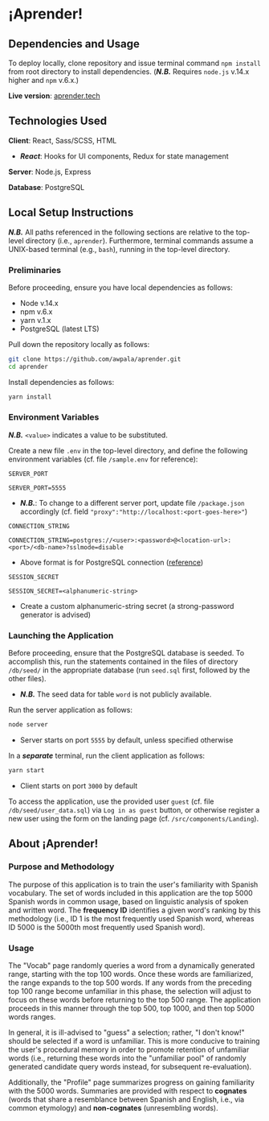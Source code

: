 # ¡Aprender!

## Dependencies and Usage

To deploy locally, clone repository and issue terminal command `npm install` from root directory to install dependencies. (***N.B.*** Requires `node.js` v.14.x higher and `npm` v.6.x.)

**Live version**: [aprender.tech](http://aprender.tech)

## Technologies Used

**Client**: React, Sass/SCSS, HTML

  * ***React***: Hooks for UI components, Redux for state management

**Server**: Node.js, Express

**Database**: PostgreSQL

## Local Setup Instructions

***N.B.*** All paths referenced in the following sections are relative to the top-level directory (i.e., `aprender`). Furthermore, terminal commands assume a UNIX-based terminal (e.g., `bash`), running in the top-level directory.

### **Preliminaries**

Before proceeding, ensure you have local dependencies as follows:
* Node v.14.x
* npm v.6.x
* yarn v.1.x
* PostgreSQL (latest LTS)

Pull down the repository locally as follows:

```bash
git clone https://github.com/awpala/aprender.git
cd aprender
```

Install dependencies as follows:

```bash
yarn install
```

### **Environment Variables**

***N.B.*** `<value>` indicates a value to be substituted.

Create a new file `.env` in the top-level directory, and define the following environment variables (cf. file `/sample.env` for reference):

`SERVER_PORT`
```
SERVER_PORT=5555
```
* ***N.B.***: To change to a different server port, update file `/package.json` accordingly (cf. field `"proxy":"http://localhost:<port-goes-here>"`)

`CONNECTION_STRING`
```
CONNECTION_STRING=postgres://<user>:<password>@<location-url>:<port>/<db-name>?sslmode=disable
```
  * Above format is for PostgreSQL connection ([reference](https://stackoverflow.com/a/20722229))

`SESSION_SECRET`
```
SESSION_SECRET=<alphanumeric-string>
```
  * Create a custom alphanumeric-string secret (a strong-password generator is advised)

### **Launching the Application**

Before proceeding, ensure that the PostgreSQL database is seeded. To accomplish this, run the statements contained in the files of directory `/db/seed/` in the appropriate database (run `seed.sql` first, followed by the other files).
  * ***N.B.*** The seed data for table `word` is not publicly available.

Run the server application as follows:

```bash
node server
```
  * Server starts on port `5555` by default, unless specified otherwise

In a ***separate*** terminal, run the client application as follows:

```bash
yarn start
```
  * Client starts on port `3000` by default

To access the application, use the provided user `guest` (cf. file `/db/seed/user_data.sql`) via `Log in as guest` button, or otherwise register a new user using the form on the landing page (cf. `/src/components/Landing`).

## About ¡Aprender!

### Purpose and Methodology

The purpose of this application is to train the user's familiarity with Spanish vocabulary. The set of words included in this application are the top 5000 Spanish words in common usage, based on linguistic analysis of spoken and written word. The **frequency ID** identifies a given word's ranking by this methodology (i.e., ID 1 is the most frequently used Spanish word, whereas ID 5000 is the 5000th most frequently used Spanish word).

### Usage

The "Vocab" page randomly queries a word from a dynamically generated range, starting with the top 100 words. Once these words are familiarized, the range expands to the top 500 words. If any words from the preceding top 100 range become unfamiliar in this phase, the selection will adjust to focus on these words before returning to the top 500 range. The application proceeds in this manner through the top 500, top 1000, and then top 5000 words ranges.

In general, it is ill-advised to "guess" a selection; rather, "I don't know!" should be selected if a word is unfamiliar. This is more conducive to training the user's procedural memory in order to promote retention of unfamiliar words (i.e., returning these words into the "unfamiliar pool" of randomly generated candidate query words instead, for subsequent re-evaluation).

Additionally, the "Profile" page summarizes progress on gaining familiarity with the 5000 words. Summaries are provided with respect to **cognates** (words that share a resemblance between Spanish and English, i.e., via common etymology) and **non-cognates** (unresembling words).
